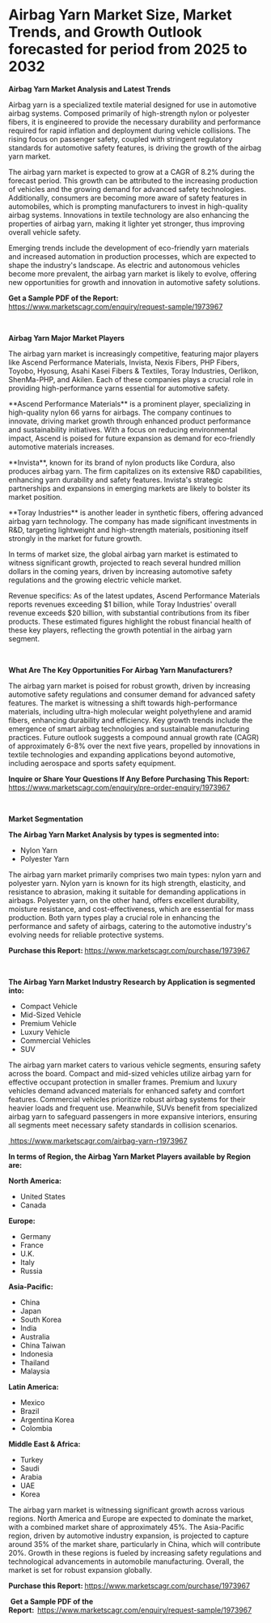 <p><h1>Airbag Yarn Market Size, Market Trends, and Growth Outlook forecasted for period from 2025 to 2032</h1></p><p><strong>Airbag Yarn Market Analysis and Latest Trends</strong></p>
<p><p>Airbag yarn is a specialized textile material designed for use in automotive airbag systems. Composed primarily of high-strength nylon or polyester fibers, it is engineered to provide the necessary durability and performance required for rapid inflation and deployment during vehicle collisions. The rising focus on passenger safety, coupled with stringent regulatory standards for automotive safety features, is driving the growth of the airbag yarn market.</p><p>The airbag yarn market is expected to grow at a CAGR of 8.2% during the forecast period. This growth can be attributed to the increasing production of vehicles and the growing demand for advanced safety technologies. Additionally, consumers are becoming more aware of safety features in automobiles, which is prompting manufacturers to invest in high-quality airbag systems. Innovations in textile technology are also enhancing the properties of airbag yarn, making it lighter yet stronger, thus improving overall vehicle safety. </p><p>Emerging trends include the development of eco-friendly yarn materials and increased automation in production processes, which are expected to shape the industry's landscape. As electric and autonomous vehicles become more prevalent, the airbag yarn market is likely to evolve, offering new opportunities for growth and innovation in automotive safety solutions.</p></p>
<p><strong>Get a Sample PDF of the Report:&nbsp;</strong> <a href="https://www.marketscagr.com/enquiry/request-sample/1973967?utm_campaign=3353&utm_medium=2&utm_source=Github&utm_content=ia&utm_term=15042025&utm_id=airbag-yarn">https://www.marketscagr.com/enquiry/request-sample/1973967</a></p>
<p>&nbsp;</p>
<p><strong>Airbag Yarn Major Market Players</strong></p>
<p><p>The airbag yarn market is increasingly competitive, featuring major players like Ascend Performance Materials, Invista, Nexis Fibers, PHP Fibers, Toyobo, Hyosung, Asahi Kasei Fibers & Textiles, Toray Industries, Oerlikon, ShenMa-PHP, and Akilen. Each of these companies plays a crucial role in providing high-performance yarns essential for automotive safety.</p><p>**Ascend Performance Materials** is a prominent player, specializing in high-quality nylon 66 yarns for airbags. The company continues to innovate, driving market growth through enhanced product performance and sustainability initiatives. With a focus on reducing environmental impact, Ascend is poised for future expansion as demand for eco-friendly automotive materials increases.</p><p>**Invista**, known for its brand of nylon products like Cordura, also produces airbag yarn. The firm capitalizes on its extensive R&D capabilities, enhancing yarn durability and safety features. Invista's strategic partnerships and expansions in emerging markets are likely to bolster its market position.</p><p>**Toray Industries** is another leader in synthetic fibers, offering advanced airbag yarn technology. The company has made significant investments in R&D, targeting lightweight and high-strength materials, positioning itself strongly in the market for future growth.</p><p>In terms of market size, the global airbag yarn market is estimated to witness significant growth, projected to reach several hundred million dollars in the coming years, driven by increasing automotive safety regulations and the growing electric vehicle market. </p><p>Revenue specifics: As of the latest updates, Ascend Performance Materials reports revenues exceeding $1 billion, while Toray Industries' overall revenue exceeds $20 billion, with substantial contributions from its fiber products. These estimated figures highlight the robust financial health of these key players, reflecting the growth potential in the airbag yarn segment.</p></p>
<p>&nbsp;</p>
<p><strong>What Are The Key Opportunities For Airbag Yarn Manufacturers?</strong></p>
<p><p>The airbag yarn market is poised for robust growth, driven by increasing automotive safety regulations and consumer demand for advanced safety features. The market is witnessing a shift towards high-performance materials, including ultra-high molecular weight polyethylene and aramid fibers, enhancing durability and efficiency. Key growth trends include the emergence of smart airbag technologies and sustainable manufacturing practices. Future outlook suggests a compound annual growth rate (CAGR) of approximately 6-8% over the next five years, propelled by innovations in textile technologies and expanding applications beyond automotive, including aerospace and sports safety equipment.</p></p>
<p><strong>Inquire or Share Your Questions If Any Before Purchasing This Report:</strong> <a href="https://www.marketscagr.com/enquiry/pre-order-enquiry/1973967?utm_campaign=3353&utm_medium=2&utm_source=Github&utm_content=ia&utm_term=15042025&utm_id=airbag-yarn">https://www.marketscagr.com/enquiry/pre-order-enquiry/1973967</a></p>
<p>&nbsp;</p>
<p><strong>Market Segmentation</strong></p>
<p><strong>The Airbag Yarn Market Analysis by types is segmented into:</strong></p>
<p><ul><li>Nylon Yarn</li><li>Polyester Yarn</li></ul></p>
<p><p>The airbag yarn market primarily comprises two main types: nylon yarn and polyester yarn. Nylon yarn is known for its high strength, elasticity, and resistance to abrasion, making it suitable for demanding applications in airbags. Polyester yarn, on the other hand, offers excellent durability, moisture resistance, and cost-effectiveness, which are essential for mass production. Both yarn types play a crucial role in enhancing the performance and safety of airbags, catering to the automotive industry's evolving needs for reliable protective systems.</p></p>
<p><strong>Purchase this Report:&nbsp;</strong><a href="https://www.marketscagr.com/purchase/1973967?utm_campaign=3353&utm_medium=2&utm_source=Github&utm_content=ia&utm_term=15042025&utm_id=airbag-yarn">https://www.marketscagr.com/purchase/1973967</a></p>
<p>&nbsp;</p>
<p><strong>The Airbag Yarn Market Industry Research by Application is segmented into:</strong></p>
<p><ul><li>Compact Vehicle</li><li>Mid-Sized Vehicle</li><li>Premium Vehicle</li><li>Luxury Vehicle</li><li>Commercial Vehicles</li><li>SUV</li></ul></p>
<p><p>The airbag yarn market caters to various vehicle segments, ensuring safety across the board. Compact and mid-sized vehicles utilize airbag yarn for effective occupant protection in smaller frames. Premium and luxury vehicles demand advanced materials for enhanced safety and comfort features. Commercial vehicles prioritize robust airbag systems for their heavier loads and frequent use. Meanwhile, SUVs benefit from specialized airbag yarn to safeguard passengers in more expansive interiors, ensuring all segments meet necessary safety standards in collision scenarios.</p></p>
<p><a href="https://www.marketscagr.com/airbag-yarn-r1973967?utm_campaign=3353&utm_medium=2&utm_source=Github&utm_content=ia&utm_term=15042025&utm_id=airbag-yarn">&nbsp;https://www.marketscagr.com/airbag-yarn-r1973967</a></p>
<p><strong>In terms of Region, the Airbag Yarn Market Players available by Region are:</strong></p>
<p>
    <p> <strong> North America: </strong>
        <ul>
            <li>United States</li>
            <li>Canada</li>
        </ul>
        </p> 
    <p> <strong> Europe: </strong>
        <ul>
            <li>Germany</li>
            <li>France</li>
            <li>U.K.</li>
            <li>Italy</li>
            <li>Russia</li>
        </ul>
        </p> 
    <p> <strong> Asia-Pacific: </strong>
        <ul>
            <li>China</li>
            <li>Japan</li>
            <li>South Korea</li>
            <li>India</li>
            <li>Australia</li>
            <li>China Taiwan</li>
            <li>Indonesia</li>
            <li>Thailand</li>
            <li>Malaysia</li>
        </ul>
        </p> 
    <p> <strong> Latin America: </strong>
        <ul>
            <li>Mexico</li>
            <li>Brazil</li>
            <li>Argentina Korea</li>
            <li>Colombia</li>
        </ul>
        </p> 
    <p> <strong> Middle East & Africa: </strong>
        <ul>
            <li>Turkey</li>
            <li>Saudi</li>
            <li>Arabia</li>
            <li>UAE</li>
            <li>Korea</li>
        </ul>
    </p>
    </p>
<p><p>The airbag yarn market is witnessing significant growth across various regions. North America and Europe are expected to dominate the market, with a combined market share of approximately 45%. The Asia-Pacific region, driven by automotive industry expansion, is projected to capture around 35% of the market share, particularly in China, which will contribute 20%. Growth in these regions is fueled by increasing safety regulations and technological advancements in automobile manufacturing. Overall, the market is set for robust expansion globally.</p></p>
<p><strong>Purchase this Report: </strong><a href="https://www.marketscagr.com/purchase/1973967?utm_campaign=3353&utm_medium=2&utm_source=Github&utm_content=ia&utm_term=15042025&utm_id=airbag-yarn">https://www.marketscagr.com/purchase/1973967</a></p>
<p>&nbsp;<strong>Get a Sample PDF of the Report:&nbsp;&nbsp;</strong><a href="https://www.marketscagr.com/enquiry/request-sample/1973967?utm_campaign=3353&utm_medium=2&utm_source=Github&utm_content=ia&utm_term=15042025&utm_id=airbag-yarn">https://www.marketscagr.com/enquiry/request-sample/1973967</a></p>
<p><strong></strong></p>
<p><p></p><p></p><p></p></p>